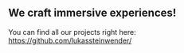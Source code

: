 ## We craft immersive experiences!

You can find all our projects right here:
https://github.com/lukassteinwender/
